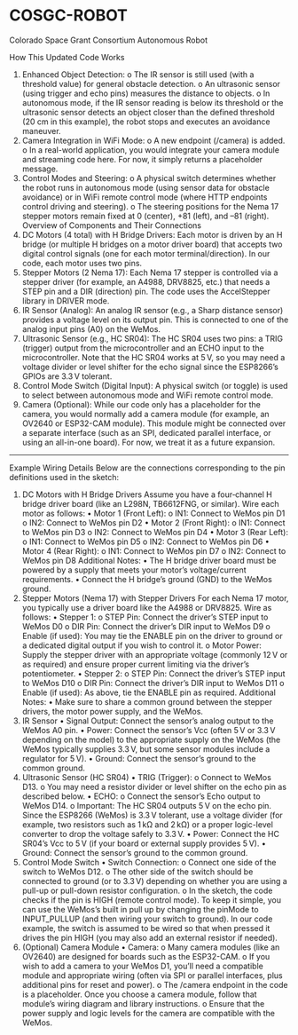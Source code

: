 # COSGC-ROBOT
Colorado Space Grant Consortium Autonomous Robot


How This Updated Code Works
1.	Enhanced Object Detection:
o	The IR sensor is still used (with a threshold value) for general obstacle detection.
o	An ultrasonic sensor (using trigger and echo pins) measures the distance to objects.
o	In autonomous mode, if the IR sensor reading is below its threshold or the ultrasonic sensor detects an object closer than the defined threshold (20 cm in this example), the robot stops and executes an avoidance maneuver.
2.	Camera Integration in WiFi Mode:
o	A new endpoint (/camera) is added.
o	In a real-world application, you would integrate your camera module and streaming code here. For now, it simply returns a placeholder message.
3.	Control Modes and Steering:
o	A physical switch determines whether the robot runs in autonomous mode (using sensor data for obstacle avoidance) or in WiFi remote control mode (where HTTP endpoints control driving and steering).
o	The steering positions for the Nema 17 stepper motors remain fixed at 0 (center), +81 (left), and –81 (right).
Overview of Components and Their Connections
1.	DC Motors (4 total) with H Bridge Drivers:
Each motor is driven by an H bridge (or multiple H bridges on a motor driver board) that accepts two digital control signals (one for each motor terminal/direction). In our code, each motor uses two pins.
2.	Stepper Motors (2 Nema 17):
Each Nema 17 stepper is controlled via a stepper driver (for example, an A4988, DRV8825, etc.) that needs a STEP pin and a DIR (direction) pin. The code uses the AccelStepper library in DRIVER mode.
3.	IR Sensor (Analog):
An analog IR sensor (e.g., a Sharp distance sensor) provides a voltage level on its output pin. This is connected to one of the analog input pins (A0) on the WeMos.
4.	Ultrasonic Sensor (e.g., HC SR04):
The HC SR04 uses two pins: a TRIG (trigger) output from the microcontroller and an ECHO input to the microcontroller. Note that the HC SR04 works at 5 V, so you may need a voltage divider or level shifter for the echo signal since the ESP8266’s GPIOs are 3.3 V tolerant.
5.	Control Mode Switch (Digital Input):
A physical switch (or toggle) is used to select between autonomous mode and WiFi remote control mode.
6.	Camera (Optional):
While our code only has a placeholder for the camera, you would normally add a camera module (for example, an OV2640 or ESP32-CAM module). This module might be connected over a separate interface (such as an SPI, dedicated parallel interface, or using an all-in-one board). For now, we treat it as a future expansion.
________________________________________
Example Wiring Details
Below are the connections corresponding to the pin definitions used in the sketch:
1. DC Motors with H Bridge Drivers
Assume you have a four‐channel H bridge driver board (like an L298N, TB6612FNG, or similar). Wire each motor as follows:
•	Motor 1 (Front Left):
o	IN1: Connect to WeMos pin D1
o	IN2: Connect to WeMos pin D2
•	Motor 2 (Front Right):
o	IN1: Connect to WeMos pin D3
o	IN2: Connect to WeMos pin D4
•	Motor 3 (Rear Left):
o	IN1: Connect to WeMos pin D5
o	IN2: Connect to WeMos pin D6
•	Motor 4 (Rear Right):
o	IN1: Connect to WeMos pin D7
o	IN2: Connect to WeMos pin D8
Additional Notes:
•	The H bridge driver board must be powered by a supply that meets your motor’s voltage/current requirements.
•	Connect the H bridge’s ground (GND) to the WeMos ground.
2. Stepper Motors (Nema 17) with Stepper Drivers
For each Nema 17 motor, you typically use a driver board like the A4988 or DRV8825. Wire as follows:
•	Stepper 1:
o	STEP Pin: Connect the driver’s STEP input to WeMos D0
o	DIR Pin: Connect the driver’s DIR input to WeMos D9
o	Enable (if used): You may tie the ENABLE pin on the driver to ground or a dedicated digital output if you wish to control it.
o	Motor Power: Supply the stepper driver with an appropriate voltage (commonly 12 V or as required) and ensure proper current limiting via the driver’s potentiometer.
•	Stepper 2:
o	STEP Pin: Connect the driver’s STEP input to WeMos D10
o	DIR Pin: Connect the driver’s DIR input to WeMos D11
o	Enable (if used): As above, tie the ENABLE pin as required.
Additional Notes:
•	Make sure to share a common ground between the stepper drivers, the motor power supply, and the WeMos.
3. IR Sensor
•	Signal Output: Connect the sensor’s analog output to the WeMos A0 pin.
•	Power: Connect the sensor’s Vcc (often 5 V or 3.3 V depending on the model) to the appropriate supply on the WeMos (the WeMos typically supplies 3.3 V, but some sensor modules include a regulator for 5 V).
•	Ground: Connect the sensor’s ground to the common ground.
4. Ultrasonic Sensor (HC SR04)
•	TRIG (Trigger):
o	Connect to WeMos D13.
o	You may need a resistor divider or level shifter on the echo pin as described below.
•	ECHO:
o	Connect the sensor’s Echo output to WeMos D14.
o	Important: The HC SR04 outputs 5 V on the echo pin. Since the ESP8266 (WeMos) is 3.3 V tolerant, use a voltage divider (for example, two resistors such as 1 kΩ and 2 kΩ) or a proper logic-level converter to drop the voltage safely to 3.3 V.
•	Power: Connect the HC SR04’s Vcc to 5 V (if your board or external supply provides 5 V).
•	Ground: Connect the sensor’s ground to the common ground.
5. Control Mode Switch
•	Switch Connection:
o	Connect one side of the switch to WeMos D12.
o	The other side of the switch should be connected to ground (or to 3.3 V) depending on whether you are using a pull-up or pull-down resistor configuration.
o	In the sketch, the code checks if the pin is HIGH (remote control mode). To keep it simple, you can use the WeMos’s built in pull up by changing the pinMode to INPUT_PULLUP (and then wiring your switch to ground). In our code example, the switch is assumed to be wired so that when pressed it drives the pin HIGH (you may also add an external resistor if needed).
6. (Optional) Camera Module
•	Camera:
o	Many camera modules (like an OV2640) are designed for boards such as the ESP32-CAM.
o	If you wish to add a camera to your WeMos D1, you’ll need a compatible module and appropriate wiring (often via SPI or parallel interfaces, plus additional pins for reset and power).
o	The /camera endpoint in the code is a placeholder. Once you choose a camera module, follow that module’s wiring diagram and library instructions.
o	Ensure that the power supply and logic levels for the camera are compatible with the WeMos.
